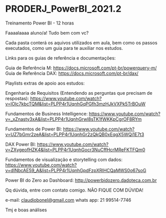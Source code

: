# PRODERJ_PowerBI_2021.2
Treinamento Power BI - 12 horas

Faaaalaaaa aluno/a! Tudo bem com vc?

Cada pasta conterá os aquivos utilizados em aula, bem como os passos executados, como um guia para te auxiliar nos estudos.

Links para os guias de referência e documentações:

Guia de Referência M: https://docs.microsoft.com/pt-br/powerquery-m/
Guia de Referência DAX: https://docs.microsoft.com/pt-br/dax/

Playlists extras de apoio aos estudos:

Engenharia de Requisitos (Entendendo as perguntas que precisam de respostas): https://www.youtube.com/watch?v=lOlc7kbcTQM&list=PLPP4r1UqnhGqPGfh3mzHJkVXPk5TrBOuW

Fundamentos de Business Intelligence: https://www.youtube.com/watch?v=_xZnasty3xA&list=PLPP4r1UqnhGrwl8sTK1fWKKpCgrOF8RYm

Fundamentos de Power BI: https://www.youtube.com/watch?v=UZ7bGmr2zeA&list=PLPP4r1UqnhGr2zQkQB0xEqgX5WQi1E7t3

DAX Power BI: https://www.youtube.com/watch?v=ZXygeofHZK4&list=PLPP4r1UqnhGocr3NuCffHcrMReFKTFQm0

Fundamentos de visualização e storytelling com dados: https://www.youtube.com/watch?v=dINbcAE59_A&list=PLPP4r1UqnhGpdFzpXRIHCQaMWS0o67soG

Power BI do Zero ao Dashboard: http://powerbidozero.dadoteca.com.br

Qq dúvida, entre com contato comigo. NÃO FIQUE COM DÚVIDA! 

e-mail: claudiobonel@gmail.com
whats app: 21 99514-7746

Tmj e boas análises
